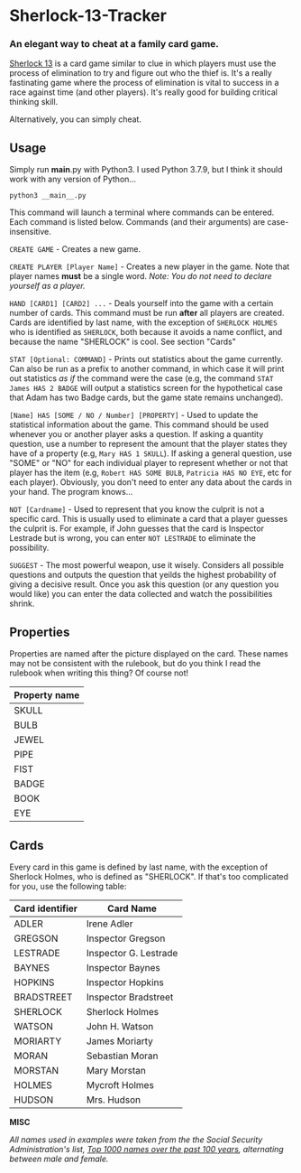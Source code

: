 # Sherlock-13-Tracker
 
### An elegant way to cheat at a family card game.

[Sherlock 13](https://www.arcanewonders.com/product/sherlock-13/) is a card game similar to clue in which players must
use the process of elimination to try and figure out who the thief is. It's a really fastinating game where the process
of elimination is vital to success in a race against time (and other players). It's really good for building critical
thinking skill.

Alternatively, you can simply cheat.

## Usage

Simply run __main__.py with Python3. I used Python 3.7.9, but I think it should work with any version of Python...

`python3 __main__.py`

This command will launch a terminal where commands can be entered. Each command is listed below. Commands (and their
arguments) are case-insensitive.

`CREATE GAME` - Creates a new game.

`CREATE PLAYER [Player Name]` - Creates a new player in the game. Note that player names **must** be a single word.
*Note: You do not need to declare yourself as a player.*

`HAND [CARD1] [CARD2] ...` - Deals yourself into the game with a certain number of cards. This command must be run **after** all
players are created. Cards are identified by last name, with the exception of `SHERLOCK HOLMES` who is identified as `SHERLOCK`,
both because it avoids a name conflict, and because the name "SHERLOCK" is cool. See section "Cards"

`STAT [Optional: COMMAND]` - Prints out statistics about the game currently. Can also be run as a prefix to another command, in
which case it will print out statistics *as if* the command were the case (e.g, the command `STAT James HAS 2 BADGE` will
output a statistics screen for the hypothetical case that Adam has two Badge cards, but the game state remains unchanged).

`[Name] HAS [SOME / NO / Number] [PROPERTY]` - Used to update the statistical information about the game. This command should be
used whenever you or another player asks a question. If asking a quantity question, use a number to represent the amount that
the player states they have of a property (e.g, `Mary HAS 1 SKULL`). If asking a general question, use "SOME" or "NO" for each
individual player to represent whether or not that player has the item (e.g, `Robert HAS SOME BULB`, `Patricia HAS NO EYE`, etc for
each player). Obviously, you don't need to enter any data about the cards in your hand. The program knows...

`NOT [Cardname]` - Used to represent that you know the culprit is not a specific card. This is usually used to eliminate a card
that a player guesses the culprit is. For example, if John guesses that the card is Inspector Lestrade but is wrong, you can
enter `NOT LESTRADE` to eliminate the possibility.

`SUGGEST` - The most powerful weapon, use it wisely. Considers all possible questions and outputs the question that yeilds the
highest probability of giving a decisive result. Once you ask this question (or any question you would like) you can enter the
data collected and watch the possibilities shrink.

## Properties

Properties are named after the picture displayed on the card. These names may not be consistent with the rulebook, but do you
think I read the rulebook when writing this thing? Of course not!

| Property name |
| ------------- |
| SKULL         |
| BULB          |
| JEWEL         |
| PIPE          |
| FIST          |
| BADGE         |
| BOOK          |
| EYE           |

## Cards

Every card in this game is defined by last name, with the exception of Sherlock Holmes, who is defined as "SHERLOCK". If that's
too complicated for you, use the following table:

| Card identifier | Card Name               |
| --------------- | ----------------------- |
| ADLER           | Irene Adler             |
| GREGSON         | Inspector Gregson       |
| LESTRADE        | Inspector G. Lestrade   |
| BAYNES          | Inspector Baynes        |
| HOPKINS         | Inspector Hopkins       |
| BRADSTREET      | Inspector Bradstreet    |
| SHERLOCK        | Sherlock Holmes         |
| WATSON          | John H. Watson          |
| MORIARTY        | James Moriarty          |
| MORAN           | Sebastian Moran         |
| MORSTAN         | Mary Morstan            |
| HOLMES          | Mycroft Holmes          |
| HUDSON          | Mrs. Hudson             |

**MISC**

*All names used in examples were taken from the the Social Security Administration's list,*
*[Top 1000 names over the past 100 years](https://www.ssa.gov/oact/babynames/decades/century.html), alternating between male and female.*

